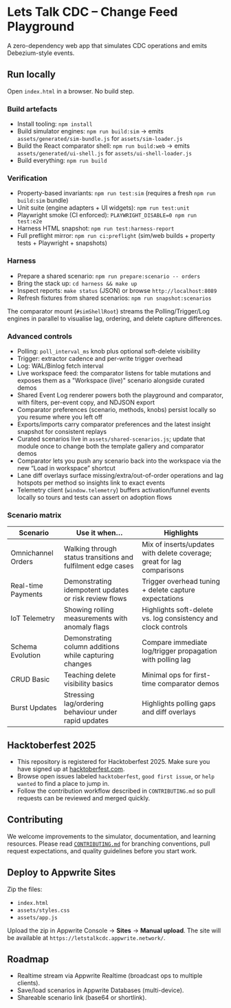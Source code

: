 # Lets Talk CDC – Change Feed Playground

A zero-dependency web app that simulates CDC operations and emits Debezium-style events.

## Run locally
Open `index.html` in a browser. No build step.

### Build artefacts
- Install tooling: `npm install`
- Build simulator engines: `npm run build:sim` → emits `assets/generated/sim-bundle.js` for `assets/sim-loader.js`
- Build the React comparator shell: `npm run build:web` → emits `assets/generated/ui-shell.js` for `assets/ui-shell-loader.js`
- Build everything: `npm run build`

### Verification
- Property-based invariants: `npm run test:sim` (requires a fresh `npm run build:sim` bundle)
- Unit suite (engine adapters + UI widgets): `npm run test:unit`
- Playwright smoke (CI enforced): `PLAYWRIGHT_DISABLE=0 npm run test:e2e`
- Harness HTML snapshot: `npm run test:harness-report`
- Full preflight mirror: `npm run ci:preflight` (sim/web builds + property tests + Playwright + snapshots)

### Harness
- Prepare a shared scenario: `npm run prepare:scenario -- orders`
- Bring the stack up: `cd harness && make up`
- Inspect reports: `make status` (JSON) or browse `http://localhost:8089`
- Refresh fixtures from shared scenarios: `npm run snapshot:scenarios`

The comparator mount (`#simShellRoot`) streams the Polling/Trigger/Log engines in parallel to visualise lag, ordering, and delete capture differences.

### Advanced controls
- Polling: `poll_interval_ms` knob plus optional soft-delete visibility
- Trigger: extractor cadence and per-write trigger overhead
- Log: WAL/Binlog fetch interval
- Live workspace feed: the comparator listens for table mutations and exposes them as a "Workspace (live)" scenario alongside curated demos
- Shared Event Log renderer powers both the playground and comparator, with filters, per-event copy, and NDJSON export
- Comparator preferences (scenario, methods, knobs) persist locally so you resume where you left off
- Exports/imports carry comparator preferences and the latest insight snapshot for consistent replays
- Curated scenarios live in `assets/shared-scenarios.js`; update that module once to change both the template gallery and comparator demos
- Comparator lets you push any scenario back into the workspace via the new “Load in workspace” shortcut
- Lane diff overlays surface missing/extra/out-of-order operations and lag hotspots per method so insights link to exact events
- Telemetry client (`window.telemetry`) buffers activation/funnel events locally so tours and tests can assert on adoption flows

### Scenario matrix

| Scenario | Use it when… | Highlights |
| --- | --- | --- |
| Omnichannel Orders | Walking through status transitions and fulfilment edge cases | Mix of inserts/updates with delete coverage; great for lag comparisons |
| Real-time Payments | Demonstrating idempotent updates or risk review flows | Trigger overhead tuning + delete capture expectations |
| IoT Telemetry | Showing rolling measurements with anomaly flags | Highlights soft-delete vs. log consistency and clock controls |
| Schema Evolution | Demonstrating column additions while capturing changes | Compare immediate log/trigger propagation with polling lag |
| CRUD Basic | Teaching delete visibility basics | Minimal ops for first-time comparator demos |
| Burst Updates | Stressing lag/ordering behaviour under rapid updates | Highlights polling gaps and diff overlays |

## Hacktoberfest 2025
- This repository is registered for Hacktoberfest 2025. Make sure you have signed up at [hacktoberfest.com](https://hacktoberfest.com/).
- Browse open issues labeled `hacktoberfest`, `good first issue`, or `help wanted` to find a place to jump in.
- Follow the contribution workflow described in `CONTRIBUTING.md` so pull requests can be reviewed and merged quickly.

## Contributing
We welcome improvements to the simulator, documentation, and learning resources. Please read [`CONTRIBUTING.md`](CONTRIBUTING.md) for branching conventions, pull request expectations, and quality guidelines before you start work.

## Deploy to Appwrite Sites
Zip the files:
- `index.html`
- `assets/styles.css`
- `assets/app.js`

Upload the zip in Appwrite Console → **Sites** → **Manual upload**.
The site will be available at `https://letstalkcdc.appwrite.network/`.

## Roadmap
- Realtime stream via Appwrite Realtime (broadcast ops to multiple clients).
- Save/load scenarios in Appwrite Databases (multi-device).
- Shareable scenario link (base64 or shortlink).
